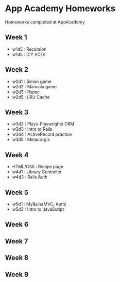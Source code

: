 # App Academy Homeworks
Homeworks completed at AppAcademy

## Week 1
* w1d3 : Recursion
* w1d5 : DIY ADTs

## Week 2
* w2d1 : Simon game
* w2d2 : Mancala game 
* w2d3 : Rspec
* w2d5 : LRU Cache 

## Week 3
* w3d2 : Plays-Playwrights ORM
* w3d3 : Intro to Rails
* w3d4 : ActiveRecord practice
* w3d5 : Metacorgis

## Week 4
* HTML/CSS : Recipe page
* w4d1 : Library Controller
* w4d3 : Rails Auth

## Week 5
* w5d1 : MyRails(MVC, Auth)
* w5d3 : Intro to JavaScript

## Week 6

## Week 7

## Week 8 

## Week 9
